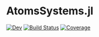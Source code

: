 # AtomsSystems.jl

[![Dev](https://img.shields.io/badge/docs-dev-blue.svg)](https://JuliaMolSim.github.io/AtomsSystems.jl/dev)
[![Build Status](https://github.com/JuliaMolSim/AtomsSystems.jl/actions/workflows/CI.yml/badge.svg?branch=main)](https://github.com/JuliaMolSim/AtomsSystems.jl/actions/workflows/CI.yml?query=branch%3Amain)
[![Coverage](https://codecov.io/gh/JuliaMolSim/AtomsSystems.jl/branch/master/graph/badge.svg)](https://codecov.io/gh/JuliaMolSim/AtomsSystems.jl)